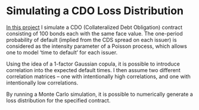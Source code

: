 # Simulating a CDO Loss Distribution

[In this project](/CDO-Loss-Study.ipynb) I simulate a CDO (Collateralized Debt Obligation) contract consisting of 100 bonds each with the same face value. 
The one-period probability of default (implied from the CDS spread on each issuer) is considered as the intensity parameter of a Poisson process, which allows one to model ‘time to default’ for each issuer. 

Using the idea of a 1-factor Gaussian copula, it is possible to introduce correlation into the expected default times. 
I then assume two different correlation matrices – one with intentionally high correlations, and one with intentionally low correlations.

By running a Monte Carlo simulation, it is possible to numerically generate a loss distribution for the specified contract.
